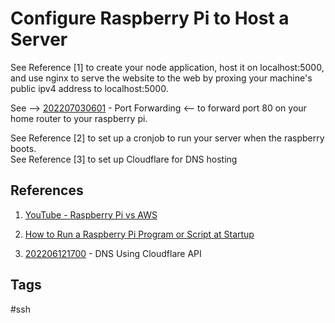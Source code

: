 # Configure Raspberry Pi to Host a Server

See Reference [1] to create your node application, host it on localhost:5000, and use nginx to serve the website to the web by proxing your machine's public ipv4 address to localhost:5000.  

See --> [202207030601](../202207030601) - Port Forwarding <-- to forward port 80 on your home router to your raspberry pi.


See Reference [2] to set up a cronjob to run your server when the raspberry boots.  
See Reference [3] to set up Cloudflare for DNS hosting  

## References
1. [YouTube - Raspberry Pi vs AWS](https://www.youtube.com/watch?v=QdHvS0D1zAI&t=337s)  


2. [How to Run a Raspberry Pi Program or Script at Startup](https://www.makeuseof.com/how-to-run-a-raspberry-pi-program-script-at-startup/)

3. [202206121700](../202206121700) - DNS Using Cloudflare API  

## Tags
#ssh
